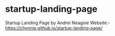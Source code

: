 # startup-landing-page
Startup Landing Page by Andrei Neagoie
Website:- https://chynnie.github.io/startup-landing-page/
